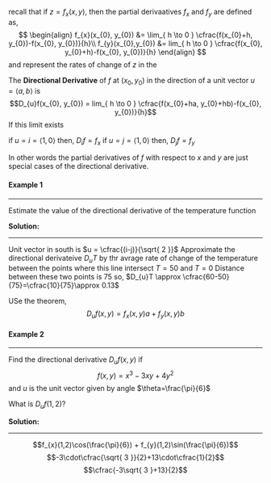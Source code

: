 recall that if $z = f_{x}(x,y)$, then the partial derivaatives $f_{x}$ and $f_{y}$ are defined as, 
$$
\begin{align}
f_{x}(x_{0}, y_{0}) &= \lim_{ h \to 0 } \cfrac{f(x_{0}+h, y_{0})-f(x_{0}, y_{0})}{h}\\
f_{y}(x_{0},y_{0}) &= lim_{ h \to 0 } \cfrac{f(x_{0}, y_{0}+h)-f(x_{0}, y_{0})}{h} 
\end{align}
$$
and represent the rates of change of $z$ in the 

The **Directional Derivative** of $f$ at $(x_{0}, y_{0})$ in the direction of a unit vector $u = \langle a, b\rangle$ is 
$$D_{u}f(x_{0}, y_{0}) = lim_{ h \to 0 } \cfrac{f(x_{0}+ha, y_{0}+hb)-f(x_{0}, y_{0})}{h}$$
If this limit exists

if $u = i = \langle 1, 0\rangle$ then, $D_{i}f=f_{x}$
if $u = j = \langle 1, 0\rangle$ then, $D_{j}f= f_{y}$

In other words the partial derivatives of $f$ with respect to $x$ and $y$ are just special cases of the directional derivative.

#### Example 1
***
Estimate the value of the directional derivative of the temperature function

**Solution:**
***
Unit vector in south is $u = \cfrac{(i-j)}{\sqrt{ 2 }}$ 
Approximate the directional derivateive $D_{u}T$ by thr avrage rate of change of the temperature between the points where this line intersect $T = 50$ and $T = 0$
Distance between these two points is $75$
so, $D_{u}T \approx \cfrac{60-50}{75}=\cfrac{10}{75}\approx 0.13$

USe the theorem,
$$D_{u}f(x,y) = f_{x}(x,y)a+f_{y}(x, y)b$$
#### Example 2
***
Find the directional derivative $D_{u}f(x,y)$ if 
$$f(x,y) = x^{3}-3xy+4y^2$$
and $u$ is the unit vector given by angle $\theta=\frac{\pi}{6}$ 

What is $D_{u}f(1,2)$?

**Solution:**
***
$$f_{x}(1,2)\cos(\frac{\pi}{6}) + f_{y}(1,2)\sin(\frac{\pi}{6})$$
$$-3\cdot\cfrac{\sqrt{ 3 }}{2}+13\cdot\cfrac{1}{2}$$
$$\cfrac{-3\sqrt{ 3 }+13}{2}$$


